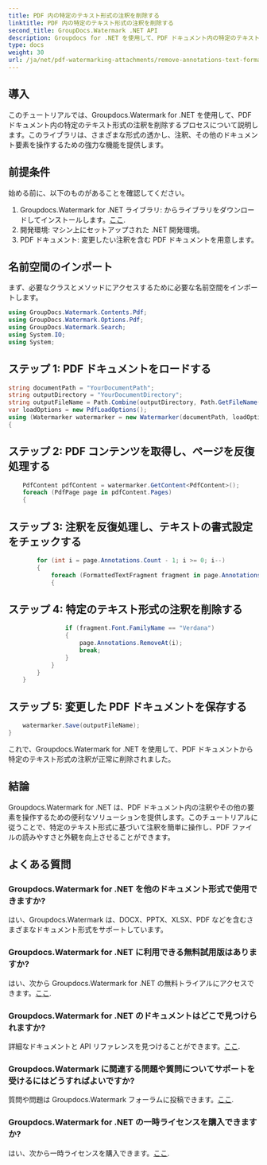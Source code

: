 ```yaml
---
title: PDF 内の特定のテキスト形式の注釈を削除する
linktitle: PDF 内の特定のテキスト形式の注釈を削除する
second_title: GroupDocs.Watermark .NET API
description: Groupdocs for .NET を使用して、PDF ドキュメント内の特定のテキスト形式の注釈を削除する方法を学びます。
type: docs
weight: 30
url: /ja/net/pdf-watermarking-attachments/remove-annotations-text-formatting-pdf/
---
```

## 導入
このチュートリアルでは、Groupdocs.Watermark for .NET を使用して、PDF ドキュメント内の特定のテキスト形式の注釈を削除するプロセスについて説明します。このライブラリは、さまざまな形式の透かし、注釈、その他のドキュメント要素を操作するための強力な機能を提供します。
## 前提条件
始める前に、以下のものがあることを確認してください。
1.  Groupdocs.Watermark for .NET ライブラリ: からライブラリをダウンロードしてインストールします。[ここ](https://releases.groupdocs.com/Watermark/net/).
2. 開発環境: マシン上にセットアップされた .NET 開発環境。
3. PDF ドキュメント: 変更したい注釈を含む PDF ドキュメントを用意します。

## 名前空間のインポート
まず、必要なクラスとメソッドにアクセスするために必要な名前空間をインポートします。
```csharp
using GroupDocs.Watermark.Contents.Pdf;
using GroupDocs.Watermark.Options.Pdf;
using GroupDocs.Watermark.Search;
using System.IO;
using System;
```
## ステップ 1: PDF ドキュメントをロードする
```csharp
string documentPath = "YourDocumentPath";
string outputDirectory = "YourDocumentDirectory";
string outputFileName = Path.Combine(outputDirectory, Path.GetFileName(documentPath));
var loadOptions = new PdfLoadOptions();
using (Watermarker watermarker = new Watermarker(documentPath, loadOptions))
{
```
## ステップ 2: PDF コンテンツを取得し、ページを反復処理する
```csharp
    PdfContent pdfContent = watermarker.GetContent<PdfContent>();
    foreach (PdfPage page in pdfContent.Pages)
    {
```
## ステップ 3: 注釈を反復処理し、テキストの書式設定をチェックする
```csharp
        for (int i = page.Annotations.Count - 1; i >= 0; i--)
        {
            foreach (FormattedTextFragment fragment in page.Annotations[i].FormattedTextFragments)
            {
```
## ステップ 4: 特定のテキスト形式の注釈を削除する
```csharp
                if (fragment.Font.FamilyName == "Verdana")
                {
                    page.Annotations.RemoveAt(i);
                    break;
                }
            }
        }
    }
```
## ステップ 5: 変更した PDF ドキュメントを保存する
```csharp
    watermarker.Save(outputFileName);
}
```
これで、Groupdocs.Watermark for .NET を使用して、PDF ドキュメントから特定のテキスト形式の注釈が正常に削除されました。

## 結論
Groupdocs.Watermark for .NET は、PDF ドキュメント内の注釈やその他の要素を操作するための便利なソリューションを提供します。このチュートリアルに従うことで、特定のテキスト形式に基づいて注釈を簡単に操作し、PDF ファイルの読みやすさと外観を向上させることができます。
## よくある質問
### Groupdocs.Watermark for .NET を他のドキュメント形式で使用できますか?
はい、Groupdocs.Watermark は、DOCX、PPTX、XLSX、PDF などを含むさまざまなドキュメント形式をサポートしています。
### Groupdocs.Watermark for .NET に利用できる無料試用版はありますか?
はい、次から Groupdocs.Watermark for .NET の無料トライアルにアクセスできます。[ここ](https://releases.groupdocs.com/).
### Groupdocs.Watermark for .NET のドキュメントはどこで見つけられますか?
詳細なドキュメントと API リファレンスを見つけることができます。[ここ](https://reference.groupdocs.com/Watermark/net/).
### Groupdocs.Watermark に関連する問題や質問についてサポートを受けるにはどうすればよいですか?
質問や問題は Groupdocs.Watermark フォーラムに投稿できます。[ここ](https://forum.groupdocs.com/c/watermark/19).
### Groupdocs.Watermark for .NET の一時ライセンスを購入できますか?
はい、次から一時ライセンスを購入できます。[ここ](https://purchase.groupdocs.com/temporary-license/).